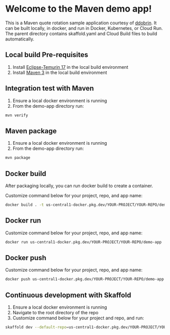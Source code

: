 # Welcome to the Maven demo app!

This is a Maven quote rotation sample application courtesy of [ddobrin](https://github.com/ddobrin). It can be built locally, in docker, and run in Docker, Kubernetes, or Cloud Run. The parent directory contains skaffold.yaml and Cloud Build files to build automatically.

## Local build Pre-requisites

1. Install [Eclipse-Temurin 17](https://adoptium.net/installation/) in the local build environment
2. Install [Maven 3](https://maven.apache.org/install.html) in the local build environment

## Integration test with Maven

1. Ensure a local docker environment is running
2. From the demo-app directory run:

```bash
mvn verify
```

## Maven package

1. Ensure a local docker environment is running
2. From the demo-app directory run:

```bash
mvn package
```

## Docker build

After packaging locally, you can run docker build to create a container.

Customize command below for your project, repo, and app name:

```bash
docker build . -t us-central1-docker.pkg.dev/YOUR-PROJECT/YOUR-REPO/demo-app
```
## Docker run

Customize command below for your project, repo, and app name:
```bash
docker run us-central1-docker.pkg.dev/YOUR-PROJECT/YOUR-REPO/demo-app
```

## Docker push

Customize command below for your project, repo, and app name:
```bash
docker push us-central1-docker.pkg.dev/YOUR-PROJECT/YOUR-REPO/demo-app
```

## Continuous development with Skaffold

1. Ensure a local docker environment is running
2. Navigate to the root directory of the repo
3. Customize command below for your project and repo, and run:

```bash
skaffold dev --default-repo=us-central1-docker.pkg.dev/YOUR-PROJECT/YOUR-REPO
```
